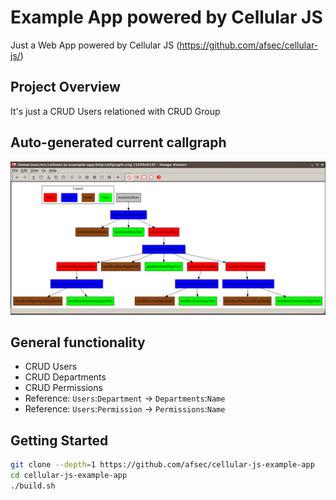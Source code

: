 #  Example App powered by Cellular JS

Just a Web App powered by Cellular JS (https://github.com/afsec/cellular-js/)

## Project Overview

It's just a CRUD Users relationed with CRUD Group

## Auto-generated current callgraph

![Current Callgraph](/docs/01-callgraph.png?raw=true)

## General functionality

- CRUD Users
- CRUD Departments
- CRUD Permissions
- Reference: `Users`:`Department` -> `Departments`:`Name`
- Reference: `Users`:`Permission` -> `Permissions`:`Name`

## Getting Started

```sh
git clone --depth=1 https://github.com/afsec/cellular-js-example-app
cd cellular-js-example-app
./build.sh
```
